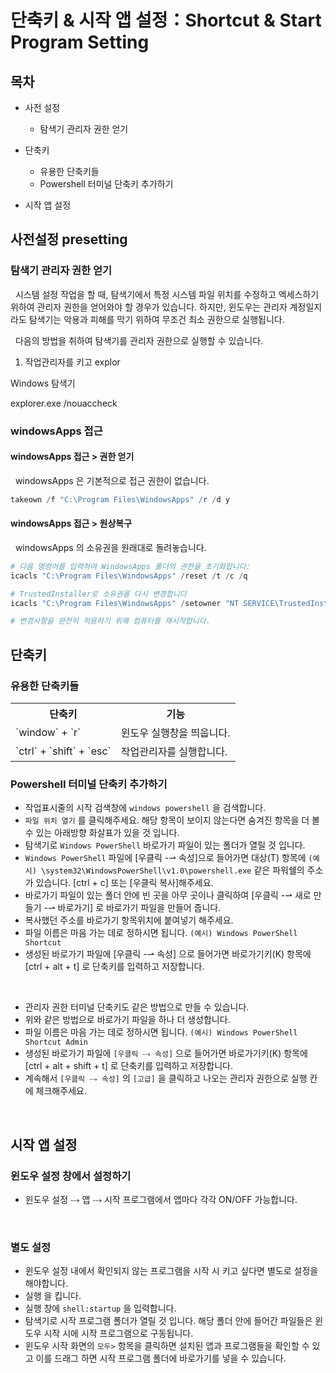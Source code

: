 # 단축키 & 시작 앱 설정：Shortcut & Start Program Setting

## 목차

- 사전 설정

  - 탐색기 관리자 권한 얻기

- 단축키

  - 유용한 단축키들
  - Powershell 터미널 단축키 추가하기

- 시작 앱 설정

## 사전설정 presetting

### 탐색기 관리자 권한 얻기

&nbsp; 시스템 설정 작업을 할 때, 탐색기에서 특정 시스템 파일 위치를 수정하고 엑세스하기 위하여 관리자 권한을 얻어와야 할 경우가 있습니다. 하지만, 윈도우는 관리자 계정일지라도 탐색기는 악용과 피해를 막기 위하여 무조건 최소 권한으로 실행됩니다.

&nbsp; 다음의 방법을 취하여 탐색기를 관리자 권한으로 실행할 수 있습니다.

1. 작업관리자를 키고 explor

Windows 탐색기

explorer.exe /nouaccheck

### windowsApps 접근

#### windowsApps 접근 > 권한 얻기

&nbsp; windowsApps 은 기본적으로 접근 권한이 없습니다.

```powershell
takeown /f "C:\Program Files\WindowsApps" /r /d y
```

#### windowsApps 접근 > 원상복구

&nbsp; windowsApps 의 소유권을 원래대로 돌려놓습니다.

```powershell
# 다음 명령어를 입력하여 WindowsApps 폴더의 권한을 초기화합니다:
icacls "C:\Program Files\WindowsApps" /reset /t /c /q

# TrustedInstaller로 소유권을 다시 변경합니다
icacls "C:\Program Files\WindowsApps" /setowner "NT SERVICE\TrustedInstaller" /t /c /q

# 변경사항을 완전히 적용하기 위해 컴퓨터를 재시작합니다.
```

## 단축키

### 유용한 단축키들

<table>
<tr>
  <th>단축키</th>
  <th>기능</th>
</tr>
<tr>
  <td>`window` + `r`</td>
  <td>윈도우 실행창을 띄웁니다.</td>
</tr>
<tr>
  <td>`ctrl` + `shift` + `esc`</td>
  <td>작업관리자를 실행합니다.</td>
</tr>
</table>

### Powershell 터미널 단축키 추가하기

- 작업표시줄의 시작 검색창에 `windows powershell` 을 검색합니다.
- `파일 위치 열기` 를 클릭해주세요. 해당 항목이 보이지 않는다면 숨겨진 항목을 더 볼 수 있는 아래방향 화살표가 있을 것 입니다.
- 탐색기로 `Windows PowerShell` 바로가기 파일이 있는 폴더가 열릴 것 입니다.
- `Windows PowerShell` 파일에 [우클릭 -⇀ 속성]으로 들어가면 대상(T) 항목에 `(예시) \system32\WindowsPowerShell\v1.0\powershell.exe` 같은 파워쉘의 주소가 있습니다. [ctrl + c] 또는 [우클릭 복사]해주세요.
- 바로가기 파일이 있는 폴더 안에 빈 곳을 아무 곳이나 클릭하여 [우클릭 -⇀ 새로 만들기 -⇀ 바로가기] 로 바로가기 파일을 만들어 줍니다.
- 복사했던 주소를 바로가기 항목위치에 붙여넣기 해주세요.
- 파일 이름은 마음 가는 데로 정하시면 됩니다. `(예시) Windows PowerShell Shortcut`
- 생성된 바로가기 파일에 [우클릭 -⇀ 속성] 으로 들어가면 바로가기키(K) 항목에 [ctrl + alt + t] 로 단축키를 입력하고 저장합니다.

<br />

- 관리자 권한 터미널 단축키도 같은 방법으로 만들 수 있습니다.
- 위와 같은 방법으로 바로가기 파일을 하나 더 생성합니다.
- 파일 이름은 마음 가는 데로 정하시면 됩니다. `(예시) Windows PowerShell Shortcut Admin`
- 생성된 바로가기 파일에 `[우클릭 ⤏ 속성]` 으로 들어가면 바로가기키(K) 항목에 [ctrl + alt + shift + t] 로 단축키를 입력하고 저장합니다.
- 계속해서 `[우클릭 ⤏ 속성]` 의 `[고급]` 을 클릭하고 나오는 관리자 권한으로 실행 칸에 체크해주세요.

<br />

## 시작 앱 설정

### 윈도우 설정 창에서 설정하기

- 윈도우 설정 ⤏ 앱 ⤏ 시작 프로그램에서 앱마다 각각 ON/OFF 가능합니다.

<br />

### 별도 설정

- 윈도우 설정 내에서 확인되지 않는 프로그램을 시작 시 키고 싶다면 별도로 설정을 해야합니다.
- 실행 을 킵니다.
- 실행 창에 `shell:startup` 을 입력합니다.
- 탐색기로 시작 프로그램 폴더가 열릴 것 입니다. 해당 폴더 안에 들어간 파일들은 윈도우 시작 시에 시작 프로그램으로 구동됩니다.
- 윈도우 시작 화면의 `모두>` 항목을 클릭하면 설치된 앱과 프로그램들을 확인할 수 있고 이를 드래그 하면 시작 프로그램 폴더에 바로가기를 넣을 수 있습니다.
